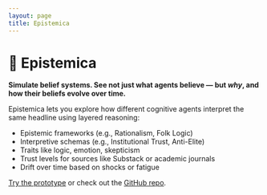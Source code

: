 ```yaml
---
layout: page
title: Epistemica
---
```


# 🧠 Epistemica

**Simulate belief systems. See not just what agents believe — but *why*, and how their beliefs evolve over time.**

Epistemica lets you explore how different cognitive agents interpret the same headline using layered reasoning:
- Epistemic frameworks (e.g., Rationalism, Folk Logic)
- Interpretive schemas (e.g., Institutional Trust, Anti-Elite)
- Traits like logic, emotion, skepticism
- Trust levels for sources like Substack or academic journals
- Drift over time based on shocks or fatigue

[Try the prototype](#) or check out the [GitHub repo](https://github.com/jdspiral/epistemica-theme).

